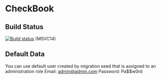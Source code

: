 # CheckBook

## Build Status
[![Build status](https://ci.appveyor.com/api/projects/status/4rsxyqsb4lb25k6e?svg=true)](https://ci.appveyor.com/project/Arcidev/checkbook) (MSVC14)

## Default Data
You can use default user created by migration seed that is assigned to an administration role
Email: admin@admin.com
Password: Pa$$w0rd
